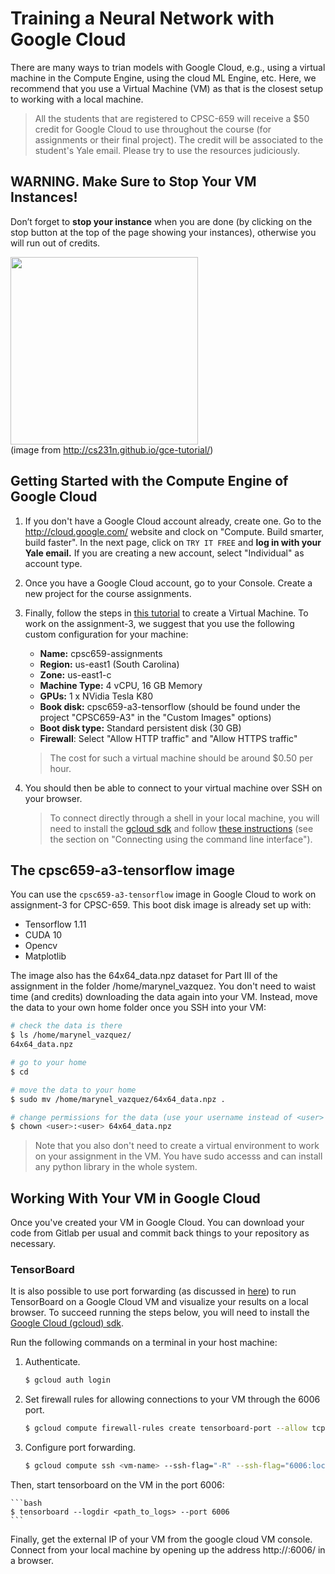 # Training a Neural Network with Google Cloud

There are many ways to trian models with Google Cloud, e.g., using a virtual machine in the Compute Engine, using the 
cloud ML Engine, etc. Here, we recommend that you use a Virtual Machine (VM) as that is the closest
setup to working with a local machine.

> All the students that are registered to CPSC-659 will receive a $50 credit for Google Cloud
to use throughout the course (for assignments or their final project). The credit will be associated
to the student's Yale email. Please try to use the resources judiciously.

## WARNING. Make Sure to Stop Your VM Instances!

Don’t forget to **stop your instance** when you are done 
(by clicking on the stop button at the top of the page showing your instances), 
otherwise you will run out of credits. 

<img src="http://cs231n.github.io/assets/sadpuppy_nocredits.png" width="300"/><br/>
(image from http://cs231n.github.io/gce-tutorial/)

## Getting Started with the Compute Engine of Google Cloud

1. If you don't have a Google Cloud account already, create one. Go to the http://cloud.google.com/
website and clock on "Compute. Build smarter, build faster". In the next page, click on `TRY IT FREE`
and **log in with your Yale email.** If you are creating a new account, select "Individual" as account type.

2. Once you have a Google Cloud account, go to your Console. Create a new project 
for the course assignments.
   
3. Finally, follow the steps in [this tutorial](https://cloud.google.com/compute/docs/quickstart-linux) to create a Virtual Machine. 
To work on the assignment-3, we suggest that you use the following custom configuration for your machine:

    - **Name:** cpsc659-assignments
    - **Region:** us-east1 (South Carolina)
    - **Zone:** us-east1-c
    - **Machine Type:** 4 vCPU, 16 GB Memory
    - **GPUs:** 1 x NVidia Tesla K80
    - **Book disk:** cpsc659-a3-tensorflow (should be found under the project "CPSC659-A3" in the "Custom Images" options)
    - **Boot disk type:** Standard persistent disk (30 GB)
    - **Firewall**: Select "Allow HTTP traffic" and "Allow HTTPS traffic"

    > The cost for such a virtual machine should be around $0.50 per hour.
    
4. You should then be able to connect to your virtual machine over SSH on your browser.

    > To connect directly through a shell in your local machine, you will need to install the
    [gcloud sdk](https://cloud.google.com/sdk/gcloud/) and follow [these instructions](https://cloud.google.com/compute/docs/instances/connecting-to-instance)
    (see the section on "Connecting using the command line interface").
    
## The cpsc659-a3-tensorflow image

You can use the `cpsc659-a3-tensorflow` image in Google Cloud to work on assignment-3 for
CPSC-659. This boot disk image is already set up with:

- Tensorflow 1.11
- CUDA 10
- Opencv
- Matplotlib
    
The image also has the 64x64_data.npz dataset for Part III of the assignment
in the folder /home/marynel_vazquez. You don't need to waist time (and credits) 
downloading the data again into your VM. Instead, move the data to your own home folder
once you SSH into your VM:

```bash
# check the data is there
$ ls /home/marynel_vazquez/ 
64x64_data.npz

# go to your home
$ cd 

# move the data to your home
$ sudo mv /home/marynel_vazquez/64x64_data.npz . 

# change permissions for the data (use your username instead of <user> below)
$ chown <user>:<user> 64x64_data.npz 
```

> Note that you also don't need to create a virtual environment to work on your
assignment in the VM. You have sudo accesss and can install any python library in the
whole system.

## Working With Your VM in Google Cloud

Once you've created your VM in Google Cloud. You can download your code from Gitlab per usual
and commit back things to your repository as necessary. 

### TensorBoard 
It is also possible to use port forwarding (as discussed in [here](https://stackoverflow.com/questions/45060922/tensorboard-execution-from-google-cloud-machine)) to 
run TensorBoard on a Google Cloud VM and visualize your results on a local browser.
To succeed running the steps below, you will need to install the [Google Cloud (gcloud) sdk](https://cloud.google.com/sdk/gcloud/).

Run the following commands on a terminal in your host machine:

1.  Authenticate.
    ```bash
    $ gcloud auth login
    ```
    
2. Set firewall rules for allowing connections to your VM through the 6006 port.
    ```bash
    $ gcloud compute firewall-rules create tensorboard-port --allow tcp:6006
    ```
    
3. Configure port forwarding.
    ```bash
    $ gcloud compute ssh <vm-name> --ssh-flag="-R" --ssh-flag="6006:localhost:6006"
    ```
    
Then, start tensorboard on the VM in the port 6006:

    ```bash
    $ tensorboard --logdir <path_to_logs> --port 6006
    ```
    
Finally, get the external IP of your VM from the google cloud VM console. Connect from your
local machine by opening up the address http://<vm-external-ip>:6006/ in a browser.

